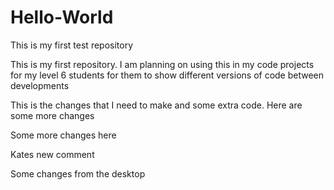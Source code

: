 # Hello-World
This is my first test repository

This is my first repository.  I am planning on using this in my code projects for my level 6 students for them to show different versions of code between developments

This is the changes that I need to make and some extra code.
Here are some more changes




Some more changes here

Kates new comment

Some changes from the desktop